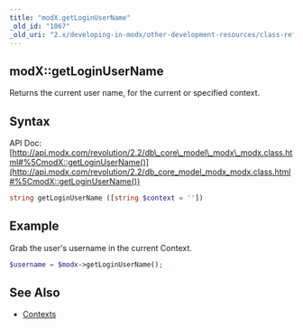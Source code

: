 ```yaml
---
title: "modX.getLoginUserName"
_old_id: "1067"
_old_uri: "2.x/developing-in-modx/other-development-resources/class-reference/modx/modx.getloginusername"
---
```


## modX::getLoginUserName

Returns the current user name, for the current or specified context.

## Syntax

API Doc: [http://api.modx.com/revolution/2.2/db\_core\_model\_modx\_modx.class.html#%5CmodX::getLoginUserName()](http://api.modx.com/revolution/2.2/db_core_model_modx_modx.class.html#%5CmodX::getLoginUserName())

``` php
string getLoginUserName ([string $context = ''])
```

## Example

Grab the user's username in the current Context.

``` php
$username = $modx->getLoginUserName();
```

## See Also

- [Contexts](building-sites/contexts "Contexts")